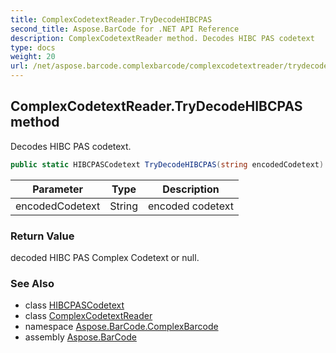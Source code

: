 ```yaml
---
title: ComplexCodetextReader.TryDecodeHIBCPAS
second_title: Aspose.BarCode for .NET API Reference
description: ComplexCodetextReader method. Decodes HIBC PAS codetext
type: docs
weight: 20
url: /net/aspose.barcode.complexbarcode/complexcodetextreader/trydecodehibcpas/
---
```

## ComplexCodetextReader.TryDecodeHIBCPAS method

Decodes HIBC PAS codetext.

```csharp
public static HIBCPASCodetext TryDecodeHIBCPAS(string encodedCodetext)
```

| Parameter | Type | Description |
| --- | --- | --- |
| encodedCodetext | String | encoded codetext |

### Return Value

decoded HIBC PAS Complex Codetext or null.

### See Also

* class [HIBCPASCodetext](../../hibcpascodetext/)
* class [ComplexCodetextReader](../)
* namespace [Aspose.BarCode.ComplexBarcode](../../../aspose.barcode.complexbarcode/)
* assembly [Aspose.BarCode](../../../)


